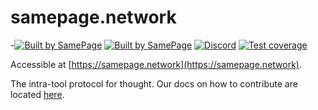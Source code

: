 # samepage.network

-[![Built by SamePage](https://img.shields.io/badge/Ξ-Built_by_SamePage-blue.svg)](https://samepage.network) [![Built by SamePage](https://img.shields.io/badge/samepage-v0.39.5-gold.svg)](https://github.com/samepage-network) [![Discord](https://img.shields.io/discord/1042590270849568788.svg)](https://discord.gg/UpKAfUvUPd) [![Test coverage](https://codecov.io/gh/samepage-network/samepage.network/branch/main/graph/badge.svg)](https://codecov.io/gh/samepage-network/samepage.network)

Accessible at [https://samepage.network](https://samepage.network).

The intra-tool protocol for thought. Our docs on how to contribute are located [here](https://samepage.network/docs/developer/contribution).
